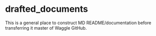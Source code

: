 # drafted_documents
This is a general place to construct MD README/documentation before transferring it master of Waggle GitHub.
